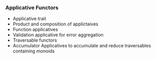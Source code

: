 ### Applicative Functors ###

* Applicative trait
* Product and composition of applictaives
* Function applicatives
* Validation applicative for error aggregation
* Traversable functors
* Accumulator Applicatives to accumulate and reduce traversables containing monoids
